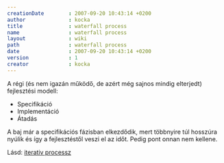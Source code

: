 ```yaml
---
creationDate        : 2007-09-20 10:43:14 +0200 
author              : kocka 
title               : waterfall process 
name                : waterfall process 
layout              : wiki 
path                : waterfall process 
date                : 2007-09-20 10:43:14 +0200 
version             : 1 
creator             : kocka 
---
```

A régi (és nem igazán működő, de azért még sajnos mindig elterjedt) fejlesztési modell:

*   Specifikáció
*   Implementáció
*   Átadás

A baj már a specifikációs fázisban elkezdődik, mert többnyire túl hosszúra nyúlik és így a fejlesztéstől veszi el az időt. Pedig pont onnan nem kellene.

Lásd: [iterativ processz](iterativ%20processz.html)
